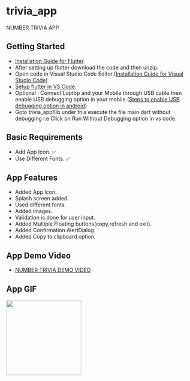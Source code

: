 # trivia_app

NUMBER TRIVIA APP

## Getting Started


* [Installation Guide for Flutter](https://flutter.dev/docs/get-started/install).
* After setting up flutter download the code and then unzip.
* Open code in  Visual Studio Code Editor.([Installation Guide for Visual Studio Code](https://code.visualstudio.com/docs))
* [Setup flutter in VS Code](https://docs.flutter.dev/development/tools/vs-code).
* Optional : Connect Laptop and your Mobile through USB cable then enable USB debugging option in your mobile.([Steps to enable USB debugging option in android](https://www.youtube.com/results?search_query=enable+debugging+mode+android))
* Goto trivia_app/lib under this execute the file main.dart without debugging i.e Click on Run Without Debugging option in vs code.

## Basic Requirements

* Add App Icon. ✅
* Use Different Fonts. ✅

## App Features

* Added App Icon.
* Splash screen added.
* Used different fonts.
* Added images.
* Validation is done for user input.
* Added Multiple Floating buttons(copy,refresh and exit).
* Added Confirmation AlertDialog.
* Added Copy to clipboard option.

## App Demo Video

* [NUMBER TRIVIA DEMO VIDEO](images/Demo_video.mp4)

## App GIF
<p> <img src="images/Demo.gif" width="200">

